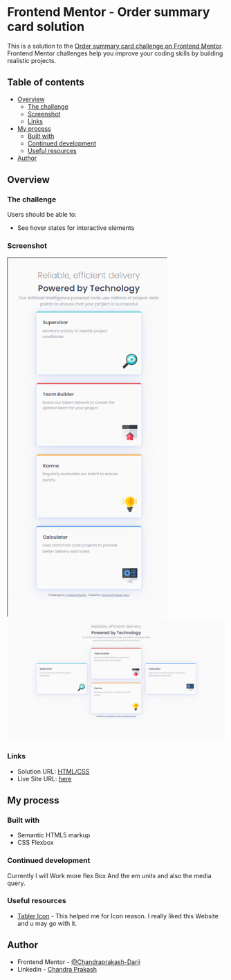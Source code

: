 # Frontend Mentor - Order summary card solution

This is a solution to the [Order summary card challenge on Frontend Mentor](https://www.frontendmentor.io/challenges/four-card-feature-section-weK1eFYK/hub/four-card-feature-section-bcMYHsNUK). Frontend Mentor challenges help you improve your coding skills by building realistic projects. 

## Table of contents

- [Overview](#overview)
  - [The challenge](#the-challenge)
  - [Screenshot](#screenshot)
  - [Links](#links)
- [My process](#my-process)
  - [Built with](#built-with)
  - [Continued development](#continued-development)
  - [Useful resources](#useful-resources)
- [Author](#author)


## Overview

### The challenge

Users should be able to:

- See hover states for interactive elements

### Screenshot

![ScreenShot](./screenshot/1.png)
![ScreenShot](./screenshot/2.png)


### Links

- Solution URL:
          [HTML/CSS](https://github.com/Chandraprakash-Darji/four-card-feature-section-Frontend-Mentor/find/master)
- Live Site URL: [here](https://chandraprakash-darji.github.io/four-card-feature-section-Frontend-Mentor/)

## My process

### Built with

- Semantic HTML5 markup
- CSS Flexbox

### Continued development

Currently I will Work more flex Box And the em units and also the media query.

### Useful resources

- [Tabler Icon](https://tablericons.com/) - This helped me for Icon reason. I really liked this Website and u may go with it.

## Author

- Frontend Mentor - [@Chandraprakash-Darji](https://www.frontendmentor.io/profile/Chandraprakash-Darji)
- Linkedin - [Chandra Prakash](https://www.linkedin.com/in/chandra-prakash-6065b2224/)

